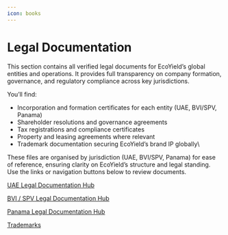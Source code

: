 ```yaml
---
icon: books
---
```


# Legal Documentation

This section contains all verified legal documents for EcoYield’s global entities and operations. It provides full transparency on company formation, governance, and regulatory compliance across key jurisdictions.

You’ll find:

* Incorporation and formation certificates for each entity (UAE, BVI/SPV, Panama)
* Shareholder resolutions and governance agreements
* Tax registrations and compliance certificates
* Property and leasing agreements where relevant
* Trademark documentation securing EcoYield’s brand IP globally\


These files are organised by jurisdiction (UAE, BVI/SPV, Panama) for ease of reference, ensuring clarity on EcoYield’s structure and legal standing. Use the links or navigation buttons below to review documents.

[UAE Legal Documentation Hub](uae-legal-documentation-hub.md)

[BVI / SPV Legal Documentation Hub](bvi-spv-legal-documentation-hub/)

[Panama Legal Documentation Hub](panama-legal-documentation-hub/)

[Trademarks](trademarks.md)

